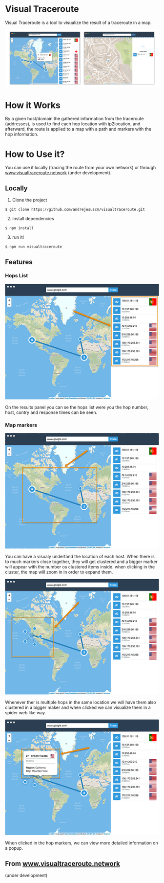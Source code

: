 # Visual Traceroute
Visual Traceroute is a tool to visualize the result of a traceroute in a map.

![Visual Traceroute](docs/images/base.png)

# How it Works
By a given host/domain the gathered information from the traceroute (addresses), is used to find each hop location with ip2location, and afterward, the route is applied to a map with a path and markers with the hop information.

# How to Use it?
You can use it locally (tracing the route from your own network) or through www.visualtraceroute.network (under development).

## Locally

1. Clone the project
```
$ git clone https://github.com/andrejesuscm/visualtraceroute.git 
```

2. Install dependencies
```
$ npm install
```

3. run it!
```
$ npm run visualtraceroute
```

## Features

### Hops List
![Hops List](docs/images/results-panel.png)

On the results panel you can se the hops list were you the hop number, host, contry and response times can be seen.

### Map markers
![Map Markers](docs/images/map-markers.png)

You can have a visualy undertand the location of each host. When there is to much markers close together, they will get clustered and a bigger marker will appear with the number os clustered items inside. when clicking in the cluster, the map will zoom in in order to expand them.

![Map Markers Cluster](docs/images/spider.png)

Whenever ther is multiple hops in the same location we will have them also clustered in a bigger maker and when clicked we can visualize them in a spider web like way.

![Map Markers Popups](docs/images/popup.png)

When clicked in the hop markers, we can view more detailed information on a popup.



## From www.visualtraceroute.network
(under development)

